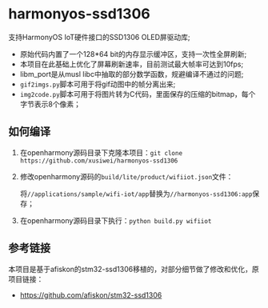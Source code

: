 # harmonyos-ssd1306



支持HarmonyOS IoT硬件接口的SSD1306 OLED屏驱动库;

* 原始代码内置了一个128*64 bit的内存显示缓冲区，支持一次性全屏刷新;
* 本项目在此基础上优化了屏幕刷新速率，目前测试最大帧率可达到10fps;
* libm_port是从musl libc中抽取的部分数学函数，规避编译不通过的问题;
* `gif2imgs.py`脚本可用于将gif动图中的帧分离出来;
* `img2code.py`脚本可用于将图片转为C代码，里面保存的压缩的bitmap，每个字节表示8个像素；



## 如何编译

1. 在openharmony源码目录下克隆本项目：`git clone https://github.com/xusiwei/harmonyos-ssd1306`

2. 修改openharmony源码的`build/lite/product/wifiiot.json`文件：

   将`//applications/sample/wifi-iot/app`替换为`//harmonyos-ssd1306:app`保存；

3. 在openharmony源码目录下执行：`python build.py wifiiot`



## 参考链接

本项目是基于afiskon的stm32-ssd1306移植的，对部分细节做了修改和优化，原项目链接：

* https://github.com/afiskon/stm32-ssd1306
